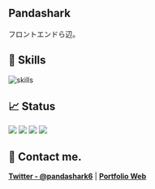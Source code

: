 ## Pandashark

フロントエンドら辺。

## 🌱 Skills

<img alt="skills" src="https://skillicons.dev/icons?theme=dark&perline=8&i=ts,html,css,nodejs,react,svelte,nextjs,remix,astro,sass,tailwind,vite,webpack,graphql,jest,prisma,supabase,firebase,vercel,netlify,gcp,cloudflare,git,github" />

## 📈 Status

![](http://github-profile-summary-cards.vercel.app/api/cards/profile-details?username=x7ddf74479jn5&theme=nord_dark)
![](http://github-profile-summary-cards.vercel.app/api/cards/repos-per-language?username=x7ddf74479jn5&theme=nord_dark)
![](http://github-profile-summary-cards.vercel.app/api/cards/most-commit-language?username=x7ddf74479jn5&theme=nord_dark)
![](http://github-profile-summary-cards.vercel.app/api/cards/stats?username=x7ddf74479jn5&theme=nord_dark)

## 📨 Contact me.

**[Twitter - @pandashark6](https://twitter.com/pandashark6)** | **[Portfolio Web](https://pandashark-portfolio.netlify.app/)**
